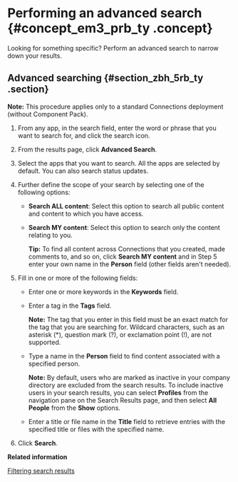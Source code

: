 # Performing an advanced search {#concept_em3_prb_ty .concept}

Looking for something specific? Perform an advanced search to narrow down your results.

## Advanced searching {#section_zbh_5rb_ty .section}

**Note:** This procedure applies only to a standard Connections deployment \(without Component Pack\).

1.  From any app, in the search field, enter the word or phrase that you want to search for, and click the search icon.
2.  From the results page, click **Advanced Search**.
3.  Select the apps that you want to search. All the apps are selected by default. You can also search status updates.
4.  Further define the scope of your search by selecting one of the following options:
    -   **Search ALL content**: Select this option to search all public content and content to which you have access.
    -   **Search MY content**: Select this option to search only the content relating to you.

        **Tip:** To find all content across Connections that you created, made comments to, and so on, click **Search MY content** and in Step 5 enter your own name in the **Person** field \(other fields aren't needed\).

5.  Fill in one or more of the following fields:
    -   Enter one or more keywords in the **Keywords** field.
    -   Enter a tag in the **Tags** field.

        **Note:** The tag that you enter in this field must be an exact match for the tag that you are searching for. Wildcard characters, such as an asterisk \(\*\), question mark \(?\), or exclamation point \(!\), are not supported.

    -   Type a name in the **Person** field to find content associated with a specified person.

        **Note:** By default, users who are marked as inactive in your company directory are excluded from the search results. To include inactive users in your search results, you can select **Profiles** from the navigation pane on the Search Results page, and then select **All People** from the **Show** options.

    -   Enter a title or file name in the **Title** field to retrieve entries with the specified title or files with the specified name.
6.  Click **Search**.

**Related information**  


[Filtering search results](t_eucommon_view_search_results.md)

